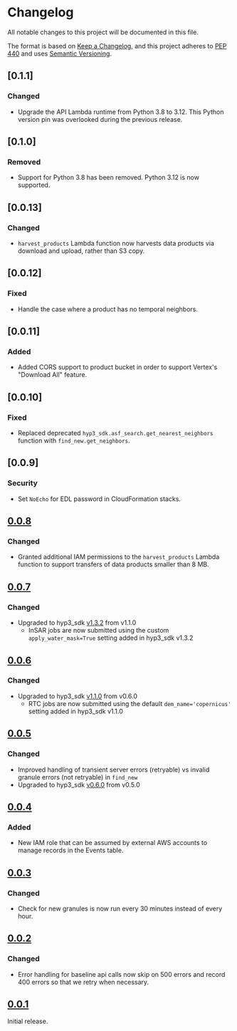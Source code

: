# Changelog

All notable changes to this project will be documented in this file.

The format is based on [Keep a Changelog](https://keepachangelog.com/en/1.0.0/),
and this project adheres to [PEP 440](https://www.python.org/dev/peps/pep-0440/) 
and uses [Semantic Versioning](https://semver.org/spec/v2.0.0.html).

## [0.1.1]
### Changed
- Upgrade the API Lambda runtime from Python 3.8 to 3.12. This Python version pin was overlooked during the previous release.

## [0.1.0]
### Removed
- Support for Python 3.8 has been removed. Python 3.12 is now supported.

## [0.0.13]
### Changed
- `harvest_products` Lambda function now harvests data products via download and upload, rather than S3 copy.

## [0.0.12]
### Fixed
- Handle the case where a product has no temporal neighbors.

## [0.0.11]
### Added
- Added CORS support to product bucket in order to support Vertex's "Download All" feature.

## [0.0.10]
### Fixed
- Replaced deprecated `hyp3_sdk.asf_search.get_nearest_neighbors` function with `find_new.get_neighbors`.

## [0.0.9]
### Security
- Set `NoEcho` for EDL password in CloudFormation stacks.

## [0.0.8](https://github.com/ASFHyP3/hyp3-event-monitoring/compare/v0.0.7...v0.0.8)
### Changed
- Granted additional IAM permissions to the `harvest_products` Lambda function to support transfers of data products
  smaller than 8 MB.

## [0.0.7](https://github.com/ASFHyP3/hyp3-event-monitoring/compare/v0.0.6...v0.0.7)
### Changed
- Upgraded to hyp3_sdk [v1.3.2](https://github.com/ASFHyP3/hyp3-sdk/blob/develop/CHANGELOG.md#132) from v1.1.0
  - InSAR jobs are now submitted using the custom `apply_water_mask=True` setting added in hyp3_sdk v1.3.2

## [0.0.6](https://github.com/ASFHyP3/hyp3-event-monitoring/compare/v0.0.5...v0.0.6)
### Changed
- Upgraded to hyp3_sdk [v1.1.0](https://github.com/ASFHyP3/hyp3-sdk/blob/develop/CHANGELOG.md#110) from v0.6.0
  - RTC jobs are now submitted using the default `dem_name='copernicus'` setting added in hyp3_sdk v1.1.0

## [0.0.5](https://github.com/ASFHyP3/hyp3-event-monitoring/compare/v0.0.4...v0.0.5)
### Changed
- Improved handling of transient server errors (retryable) vs invalid granule errors (not retryable) in `find_new`
- Upgraded to hyp3_sdk [v0.6.0](https://github.com/ASFHyP3/hyp3-sdk/blob/develop/CHANGELOG.md#060) from v0.5.0

## [0.0.4](https://github.com/ASFHyP3/hyp3-event-monitoring/compare/v0.0.3...v0.0.4)
### Added
- New IAM role that can be assumed by external AWS accounts to manage records in the Events table.

## [0.0.3](https://github.com/ASFHyP3/hyp3-event-monitoring/compare/v0.0.2...v0.0.3)
### Changed
- Check for new granules is now run every 30 minutes instead of every hour.

## [0.0.2](https://github.com/ASFHyP3/hyp3-event-monitoring/compare/v0.0.1...v0.0.2)
### Changed
- Error handling for baseline api calls now skip on 500 errors and record 400 errors so that we retry when necessary.

## [0.0.1](https://github.com/ASFHyP3/hyp3-event-monitoring/compare/v0.0.0...v0.0.1)

Initial release.
